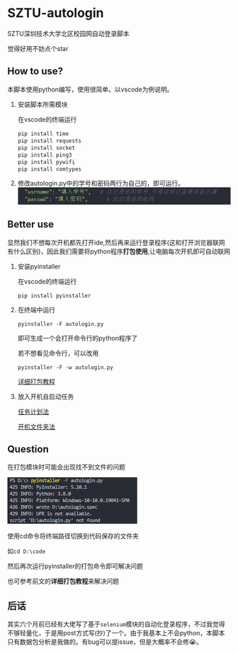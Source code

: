 # SZTU-autologin
SZTU深圳技术大学北区校园网自动登录脚本

觉得好用不妨点个star

## How to use?

本脚本使用python编写，使用很简单。以vscode为例说明。

1. 安装脚本所需模块

   在vscode的终端运行

   ```
   pip install time
   pip install requests
   pip install socket
   pip install ping3
   pip install pywifi
   pip install comtypes
   ```

2. 修改autologin.py中的学号和密码两行为自己的，即可运行。![image-20230512210232834](https://raw.githubusercontent.com/shadow-aaa/markdown_photo/main/PicGo/202305122102894.png)

## Better use

显然我们不想每次开机都先打开ide,然后再来运行登录程序(这和打开浏览器联网有什么区别)，因此我们需要将python程序**打包使用**,让电脑每次开机即可自动联网

1. 安装pyinstaller

   在vscode的终端运行

   ```
   pip install pyinstaller
   ```

2. 在终端中运行

   ```
   pyinstaller -F autologin.py
   ```

   即可生成一个会打开命令行的python程序了

   若不想看见命令行，可以改用

   ```
   pyinstaller -F -w autologin.py
   ```

   [详细打包教程](https://blog.csdn.net/libaineu2004/article/details/112612421)

3. 放入开机自启动任务

   [任务计划法](https://blog.csdn.net/baidu_38493460/article/details/118081809)

   [开机文件夹法](https://jingyan.baidu.com/article/5d368d1ebfdf1a3f60c057f8.html)

## Question

在打包模块时可能会出现找不到文件的问题

![image-20230512213139159](https://raw.githubusercontent.com/shadow-aaa/markdown_photo/main/PicGo/202305122131185.png)

使用cd命令将终端路径切换到代码保存的文件夹

如`cd D:\code`

然后再次运行pyinstaller的打包命令即可解决问题

也可参考前文的**详细打包教程**来解决问题

## 后话

其实六个月前已经有大佬写了基于`selenium`模块的自动化登录程序，不过我觉得不够轻量化，于是用post方式写(抄)了一个。由于我基本上不会python，本脚本只有数据包分析是我做的。有bug可以提issue，但是大概率不会修😭。
